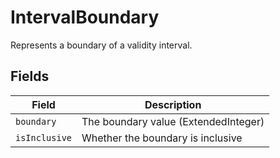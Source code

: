 # IntervalBoundary

Represents a boundary of a validity interval.

## Fields

| Field       | Description                          |
| ----------- | ------------------------------------ |
| `boundary`    | The boundary value (ExtendedInteger) |
| `isInclusive` | Whether the boundary is inclusive    |
